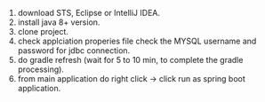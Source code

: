 1) download STS, Eclipse or IntelliJ IDEA.
2) install java 8+ version.
3) clone project.
4) check applciation properies file check the MYSQL username and password for jdbc connection.
5) do gradle refresh (wait for 5 to 10 min, to complete the gradle processing).
6) from main application do right click -> click run as spring boot application.
